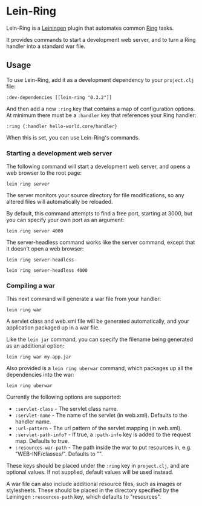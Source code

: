 # Lein-Ring

Lein-Ring is a [Leiningen][1] plugin that automates common [Ring][2]
tasks.

It provides commands to start a development web server, and to turn a
Ring handler into a standard war file.

[1]: https://github.com/technomancy/leiningen
[2]: https://github.com/mmcgrana/ring 

## Usage

To use Lein-Ring, add it as a development dependency to your
`project.clj` file:

    :dev-dependencies [[lein-ring "0.3.2"]]

And then add a new `:ring` key that contains a map of configuration
options. At minimum there must be a `:handler` key that references
your Ring handler:

    :ring {:handler hello-world.core/handler}

When this is set, you can use Lein-Ring's commands.

### Starting a development web server

The following command will start a development web server, and opens a
web browser to the root page:

    lein ring server

The server monitors your source directory for file modifications, so any
altered files will automatically be reloaded.

By default, this command attempts to find a free port, starting at
3000, but you can specify your own port as an argument:

    lein ring server 4000

The server-headless command works like the server command, except that
it doesn't open a web browser:

    lein ring server-headless

    lein ring server-headless 4000

### Compiling a war

This next command will generate a war file from your handler:

    lein ring war

A servlet class and web.xml file will be generated automatically, and
your application packaged up in a war file.

Like the `lein jar` command, you can specify the filename being
generated as an additional option:

    lein ring war my-app.jar

Also provided is a `lein ring uberwar` command, which packages up all
the dependencies into the war:

    lein ring uberwar

Currently the following options are supported:

* `:servlet-class` - The servlet class name.
* `:servlet-name` - 
  The name of the servlet (in web.xml). Defaults to the handler name.
* `:url-pattern` - The url pattern of the servlet mapping (in web.xml).
* `:servlet-path-info?` - 
  If true, a `:path-info` key is added to the request map. Defaults to true.
* `:resources-war-path` -
  The path inside the war to put resources in, e.g. "WEB-INF/classes/".
  Defaults to "".

These keys should be placed under the `:ring` key in `project.clj`,
and are optional values. If not supplied, default values will be used instead.

A war file can also include additional resource files, such as images or
stylesheets. These should be placed in the directory specified by the
Leiningen `:resources-path` key, which defaults to "resources".
